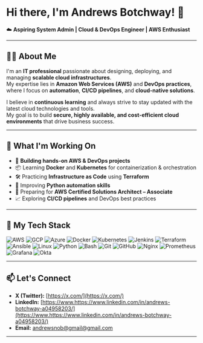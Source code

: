 # Hi there, I'm Andrews Botchway! 👋  
☁️ **Aspiring System Admin | Cloud & DevOps Engineer | AWS Enthusiast**  

---

## 👨‍💻 About Me  
I'm an **IT professional** passionate about designing, deploying, and managing **scalable cloud infrastructures**.  
My expertise lies in **Amazon Web Services (AWS)** and **DevOps practices**, where I focus on **automation**, **CI/CD pipelines**, and **cloud-native solutions**.

I believe in **continuous learning** and always strive to stay updated with the latest cloud technologies and tools.  
My goal is to build **secure, highly available, and cost-efficient cloud environments** that drive business success.

---

## 🌱 What I'm Working On  
- 🚀 **Building hands-on AWS & DevOps projects**  
- 📦 Learning **Docker** and **Kubernetes** for containerization & orchestration  
- 🛠️ Practicing **Infrastructure as Code** using **Terraform**  
- 🐍 Improving **Python automation skills**  
- 🎯 Preparing for **AWS Certified Solutions Architect – Associate**  
- 📈 Exploring **CI/CD pipelines** and DevOps best practices  

---

## 🚀 My Tech Stack  
![AWS](https://img.shields.io/badge/AWS-232F3E?style=for-the-badge&logo=amazon-aws&logoColor=white)
![GCP](https://img.shields.io/badge/GCP-F9AB00?style=for-the-badge&logo=google-cloud&logoColor=white)
![Azure](https://img.shields.io/badge/Azure-0078D4?style=for-the-badge&logo=microsoft-azure&logoColor=white)
![Docker](https://img.shields.io/badge/Docker-2496ED?style=for-the-badge&logo=docker&logoColor=white)
![Kubernetes](https://img.shields.io/badge/Kubernetes-326CE5?style=for-the-badge&logo=kubernetes&logoColor=white)
![Jenkins](https://img.shields.io/badge/Jenkins-D24939?style=for-the-badge&logo=jenkins&logoColor=white)
![Terraform](https://img.shields.io/badge/Terraform-7B42BC?style=for-the-badge&logo=terraform&logoColor=white)
![Ansible](https://img.shields.io/badge/Ansible-EE0000?style=for-the-badge&logo=ansible&logoColor=white)
![Linux](https://img.shields.io/badge/Linux-FCC624?style=for-the-badge&logo=linux&logoColor=black)
![Python](https://img.shields.io/badge/Python-3776AB?style=for-the-badge&logo=python&logoColor=white)
![Bash](https://img.shields.io/badge/Bash-4EAA25?style=for-the-badge&logo=gnu-bash&logoColor=white)
![Git](https://img.shields.io/badge/Git-F05032?style=for-the-badge&logo=git&logoColor=white)
![GitHub](https://img.shields.io/badge/GitHub-181717?style=for-the-badge&logo=github&logoColor=white)
![Nginx](https://img.shields.io/badge/Nginx-269539?style=for-the-badge&logo=nginx&logoColor=white)
![Prometheus](https://img.shields.io/badge/Prometheus-E6522C?style=for-the-badge&logo=prometheus&logoColor=white)
![Grafana](https://img.shields.io/badge/Grafana-F46800?style=for-the-badge&logo=grafana&logoColor=white)
![Okta](https://img.shields.io/badge/Okta-007DC1?style=for-the-badge&logo=okta&logoColor=white)

---

## 📫 Let's Connect  
- **X (Twitter):** [https://x.com/](https://x.com/)  
- **LinkedIn:** [https://www.https://www.linkedin.com/in/andrews-botchway-a04958203/](https://www.https://www.linkedin.com/in/andrews-botchway-a04958203/)  
- **Email:** [andrewsnob@gmail@gmail.com](mailto:andrewsnob@gmail.com)  

---


